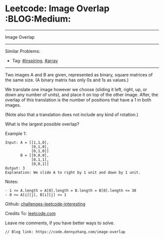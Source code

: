# Leetcode: Image Overlap     :BLOG:Medium:


---

Image Overlap  

---

Similar Problems:  
-   Tag: [#inspiring](https://code.dennyzhang.com/tag/inspiring), [#array](https://code.dennyzhang.com/tag/array)

---

Two images A and B are given, represented as binary, square matrices of the same size.  (A binary matrix has only 0s and 1s as values.)  

We translate one image however we choose (sliding it left, right, up, or down any number of units), and place it on top of the other image.  After, the overlap of this translation is the number of positions that have a 1 in both images.  

(Note also that a translation does not include any kind of rotation.)  

What is the largest possible overlap?  

Example 1:  

    Input: A = [[1,1,0],
                [0,1,0],
                [0,1,0]]
           B = [[0,0,0],
                [0,1,1],
                [0,0,1]]
    Output: 3
    Explanation: We slide A to right by 1 unit and down by 1 unit.

Notes:  

    - 1 <= A.length = A[0].length = B.length = B[0].length <= 30
    - 0 <= A[i][j], B[i][j] <= 1

Github: [challenges-leetcode-interesting](https://github.com/DennyZhang/challenges-leetcode-interesting/tree/master/image-overlap)  

Credits To: [leetcode.com](https://leetcode.com/problems/image-overlap/description/)  

Leave me comments, if you have better ways to solve.  

    // Blog link: https://code.dennyzhang.com/image-overlap